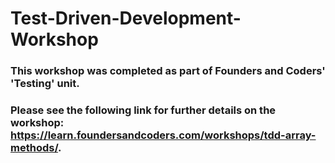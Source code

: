 # Test-Driven-Development-Workshop

### This workshop was completed as part of Founders and Coders' 'Testing' unit.

### Please see the following link for further details on the workshop: https://learn.foundersandcoders.com/workshops/tdd-array-methods/.
